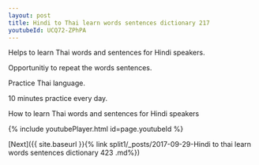 ```yaml
---
layout: post
title: Hindi to Thai learn words sentences dictionary 217 
youtubeId: UCQ72-ZPhPA
---
```

 
 
Helps to learn Thai words and sentences for Hindi speakers.

Opportunitiy to repeat the words sentences. 

Practice Thai language. 
 
10 minutes practice every day. 
 
How to learn Thai words and sentences for Hindi speakers 
 
{% include youtubePlayer.html id=page.youtubeId %}
 
 
[Next]({{ site.baseurl }}{% link  split1/_posts/2017-09-29-Hindi to thai learn words sentences dictionary 423 .md%})
 
